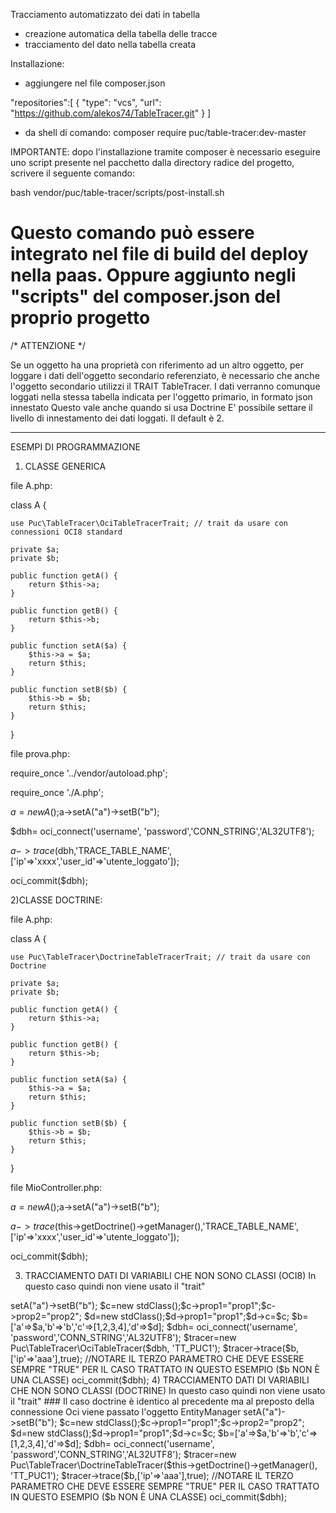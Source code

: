 Tracciamento automatizzato dei dati in tabella

- creazione automatica della tabella delle tracce
- tracciamento del dato nella tabella creata


Installazione:

- aggiungere nel file composer.json 

"repositories":[
        {
            "type": "vcs",
            "url": "https://github.com/alekos74/TableTracer.git"
        }
    ]

- da shell di comando:
composer require puc/table-tracer:dev-master


IMPORTANTE: dopo l'installazione tramite composer è necessario eseguire uno script presente nel pacchetto 
dalla directory radice del progetto, scrivere il seguente comando:

bash vendor/puc/table-tracer/scripts/post-install.sh

# Questo comando può essere integrato nel file di build del deploy nella paas. Oppure aggiunto negli "scripts" del composer.json del proprio progetto


/* ATTENZIONE */

Se un oggetto ha una proprietà con riferimento ad un altro oggetto, 
per loggare i dati dell'oggetto secondario referenziato,
è necessario che anche l'oggetto secondario utilizzi il TRAIT TableTracer.
I dati verranno comunque loggati nella stessa tabella indicata per l'oggetto primario, in formato json innestato
Questo vale anche quando si usa Doctrine 
E' possibile settare il livello di innestamento dei dati loggati. Il default è 2.

****************************************************************************

ESEMPI DI PROGRAMMAZIONE


1) CLASSE GENERICA


file A.php:


class A {

    use Puc\TableTracer\OciTableTracerTrait; // trait da usare con connessioni OCI8 standard
    
    private $a;
    private $b;
    
    public function getA() {
        return $this->a;
    }

    public function getB() {
        return $this->b;
    }

    public function setA($a) {
        $this->a = $a;
        return $this;
    }

    public function setB($b) {
        $this->b = $b;
        return $this;
    }


}


file prova.php:

 
require_once '../vendor/autoload.php';

require_once './A.php';

$a=new A();$a->setA("a")->setB("b");


$dbh= oci_connect('username', 'password','CONN_STRING','AL32UTF8');

$a->trace($dbh,'TRACE_TABLE_NAME',['ip'=>'xxxx','user_id'=>'utente_loggato']);

oci_commit($dbh);




2)CLASSE DOCTRINE:

file A.php:


class A {

    use Puc\TableTracer\DoctrineTableTracerTrait; // trait da usare con Doctrine
    
    private $a;
    private $b;
    
    public function getA() {
        return $this->a;
    }

    public function getB() {
        return $this->b;
    }

    public function setA($a) {
        $this->a = $a;
        return $this;
    }

    public function setB($b) {
        $this->b = $b;
        return $this;
    }


}


file MioController.php:

 

$a=new A();$a->setA("a")->setB("b");


$a->trace($this->getDoctrine()->getManager(),'TRACE_TABLE_NAME',['ip'=>'xxxx','user_id'=>'utente_loggato']);

oci_commit($dbh);


3) TRACCIAMENTO DATI DI VARIABILI CHE NON SONO CLASSI (OCI8)
In questo caso quindi non viene usato il "trait"

<?php 
ini_set('display_errors', true);
error_reporting(E_ALL);
require_once '../vendor/autoload.php';

require_once './A.php';

$a=new A();$a->setA("a")->setB("b");
$c=new stdClass();$c->prop1="prop1";$c->prop2="prop2";
$d=new stdClass();$d->prop1="prop1";$d->c=$c;
$b=['a'=>$a,'b'=>'b','c'=>[1,2,3,4],'d'=>$d];


$dbh= oci_connect('username', 'password','CONN_STRING','AL32UTF8');

$tracer=new Puc\TableTracer\OciTableTracer($dbh, 'TT_PUC1');

$tracer->trace($b,['ip'=>'aaa'],true); //NOTARE IL TERZO PARAMETRO CHE DEVE ESSERE SEMPRE "TRUE" PER IL CASO TRATTATO IN QUESTO ESEMPIO ($b NON È UNA CLASSE)

oci_commit($dbh);
 

4) TRACCIAMENTO DATI DI VARIABILI CHE NON SONO CLASSI (DOCTRINE)
In questo caso quindi non viene usato il "trait"
### Il caso doctrine è identico al precedente ma al preposto della connessione Oci viene passato l'oggetto EntityManager


<?php 
ini_set('display_errors', true);
error_reporting(E_ALL);
require_once '../vendor/autoload.php';

require_once './A.php';

$a=new A();$a->setA("a")->setB("b");
$c=new stdClass();$c->prop1="prop1";$c->prop2="prop2";
$d=new stdClass();$d->prop1="prop1";$d->c=$c;
$b=['a'=>$a,'b'=>'b','c'=>[1,2,3,4],'d'=>$d];


$dbh= oci_connect('username', 'password','CONN_STRING','AL32UTF8');

$tracer=new Puc\TableTracer\DoctrineTableTracer($this->getDoctrine()->getManager(), 'TT_PUC1');

$tracer->trace($b,['ip'=>'aaa'],true); //NOTARE IL TERZO PARAMETRO CHE DEVE ESSERE SEMPRE "TRUE" PER IL CASO TRATTATO IN QUESTO ESEMPIO ($b NON È UNA CLASSE)

oci_commit($dbh);